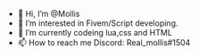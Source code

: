 - 👋 Hi, I’m @Mollis
- 👀 I’m interested in Fivem/Script developing.
- 🌱 I’m currently codeing lua,css and HTML
- 📫 How to reach me Discord: Real_mollis#1504

